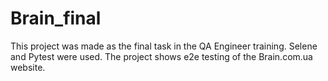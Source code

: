 # Brain_final
This project was made as the final task in the QA Engineer training.
Selene and Pytest were used.
The project shows e2e testing of the Brain.com.ua website. 
